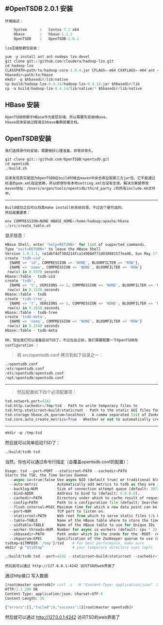 ﻿#OpenTSDB 2.0.1 安装
----

    环境描述：
    
```python
    System      :   Centos 7.1 x64
    Hbase       :   hbase-1.1.2
    OpenTSDB    :   OpenTSDB-2.0.1
```

    lzo压缩依赖包安装：
    
```python
yum -y install ant ant-nodeps lzo-devel
git clone git://github.com/cloudera/hadoop-lzo.git 
cd hadoop-lzo 
CLASSPATH=path/to/hadoop-core-1.0.4.jar CFLAGS=-m64 CXXFLAGS=-m64 ant compile-native tar 
hbasedir=path/to/hbase 
mkdir -p $hbasedir/lib/native 
cp build/hadoop-lzo-0.4.14/hadoop-lzo-0.4.14.jar $hbasedir/lib
cp -a build/hadoop-lzo-0.4.14/lib/native/* $hbasedir/lib/native
```

## HBase 安装
    OpenTSDB依赖于HBase作为底层存储，所以需要先安装HBase。
    hbase具体安装过程请见hbase集群部署文档。

## OpenTSDB安装
    我们选择源代码安装，需要做好心理准备，非常非常久。
```python
git clone git://github.com/OpenTSDB/opentsdb.git
cd opentsdb
./build.sh
```
    后来发现其实是因为OpenTSDB在build时候去maven中央仓库拉取第三方jar包，它不是通过标准的pom.xml指定依赖，所以即使你有本地setting.xml也没有生效。解决方案是修改maven地址：/Users/argan/tools/opentsdb/third_party /的所有include.mk文件中。
   --- 
    Build成功之后可以将其make install到系统目录，不过这个是可选的。
    然后就要建表： 
```python
env COMPRESSION=NONE HBASE_HOME=/home/hadoop/apache/hbase     
./src/create_table.sh
```
显示信息：
```python
HBase Shell; enter 'help<RETURN>' for list of supported commands.
Type "exit<RETURN>" to leave the HBase Shell
Version 1.0.1.1, re1dbf4df30d214fca14908df71d038081577ea46, Sun May 17 12:34:26 PDT 2015
create 'tsdb-uid',
  {NAME => 'id', COMPRESSION => 'NONE', BLOOMFILTER => 'ROW'},
  {NAME => 'name', COMPRESSION => 'NONE', BLOOMFILTER => 'ROW'}
 row(s) in 0.5970 seconds
Hbase::Table - tsdb-uid
create 'tsdb',
  {NAME => 't', VERSIONS => 1, COMPRESSION => 'NONE', BLOOMFILTER => 'ROW'}
 row(s) in 0.1520 seconds
Hbase::Table - tsdb
create 'tsdb-tree',
  {NAME => 't', VERSIONS => 1, COMPRESSION => 'NONE', BLOOMFILTER => 'ROW'}
 row(s) in 0.1610 seconds
Hbase::Table - tsdb-tree
create 'tsdb-meta',
  {NAME => 'name', COMPRESSION => 'NONE', BLOOMFILTER => 'ROW'}
 row(s) in 0.1540 seconds
Hbase::Table - tsdb-meta
```

    OK，现在我们可以准备启动TSD了。不过在这之前，我们需要配置一下OpenTSDB先 configuration ：

> 将 src/opentsdb.conf 拷贝到如下目录之一： 
```python
./opentsdb.conf 
/etc/opentsdb.conf 
/etc/opentsdb/opentsdb.conf 
/opt/opentsdb/opentsdb.conf 
```

---
>然后配置如下四个必须配置项： 
```python
tsd.network.port=4242 
tsd.http.cachedir=/tmp/tsd - Path to write temporary files to 
tsd.http.staticroot=build/staticroot - Path to the static GUI files found in ./build/staticroot 
tsd.storage.hbase.zk_quorum=localhost - A comma separated list of Zookeeper hosts to connect to, default is "localhost". If HBase and Zookeeper are not running on the same machine, specify the host and port here. 
tsd.core.auto_create_metrics=True - Whether or not to automatically create UIDs for new metric types, default is False. 建议打开。 
```
---
```python
mkdir –p /tmp/tsd 
```

然后就可以简单启动TSD了： 
```python
./build/tsdb tsd
```
当然，你也可以通过命令行指定（会覆盖opentsdb.conf的配置）：
```python
Usage: tsd --port=PORT --staticroot=PATH --cachedir=PATH
Starts the TSD, the Time Series Daemon
  --async-io=true|false Use async NIO (default true) or traditional blocking io
  --auto-metric         Automatically add metrics to tsdb as they are inserted.  Warning: this may cause unexpected metrics to be tracked
  --backlog=NUM         Size of connection attempt queue (default: 3072 or kernel somaxconn.
  --bind=ADDR           Address to bind to (default: 0.0.0.0).
  --cachedir=PATH       Directory under which to cache result of requests.
  --config=PATH         Path to a configuration file (default: Searches for file see docs).
  --flush-interval=MSEC Maximum time for which a new data point can be buffered (default: 1000).
  --port=NUM            TCP port to listen on.
  --staticroot=PATH     Web root from which to serve static files (/s URLs).
  --table=TABLE         Name of the HBase table where to store the time series (default: tsdb).
  --uidtable=TABLE      Name of the HBase table to use for Unique IDs (default: tsdb-uid).
  --worker-threads=NUM  Number for async io workers (default: cpu * 2).
  --zkbasedir=PATH      Path under which is the znode for the -ROOT- region (default: /hbase).
  --zkquorum=SPEC       Specification of the ZooKeeper quorum to use (default: localhost).
tsdtmp=${TMPDIR-'/tmp'}/tsd    # For best performance, make sure
mkdir -p "$tsdtmp"             # your temporary directory uses tmpfs

./build/tsdb tsd --port=4242 --staticroot=build/staticroot --cachedir="$tsdtmp" --zkquorum=myhost:2181
```

    然后就可以通过 http://127.0.0.1:4242 访问TSD的web界面了

通过http接口 写入数据
```python
[root@master opentsdb]# curl -i  -H "Content-Type: application/json" -X POST -d '{"metric": "sys.cpu.nice", "timestamp": 1433989867597,"value": 18, "tags": { "host": "web01"}}' http://10.10.3.179:4242/api/put/?details               
HTTP/1.1 200 OK
Content-Type: application/json; charset=UTF-8
Content-Length: 36

{"errors":[],"failed":0,"success":1}[root@master opentsdb]#
```
然后就可以通过 http://127.0.0.1:4242 访问TSD的web界面了

